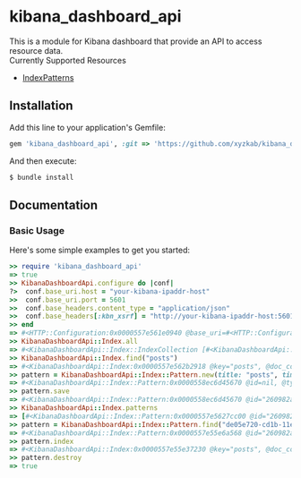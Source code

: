 # kibana_dashboard_api
This is a module for Kibana dashboard that provide an API to access resource data.  
Currently Supported Resources
* [IndexPatterns](https://www.elastic.co/guide/en/kibana/current/index-patterns.html)

## Installation

Add this line to your application's Gemfile:
```ruby
gem 'kibana_dashboard_api', :git => 'https://github.com/xyzkab/kibana_dashboard_api'
```

And then execute:
```bash
$ bundle install
```

## Documentation

### Basic Usage

Here's some simple examples to get you started:

```ruby
>> require 'kibana_dashboard_api'
=> true
>> KibanaDashboardApi.configure do |conf|
?>  conf.base_uri.host = "your-kibana-ipaddr-host"
>>  conf.base_uri.port = 5601
>>  conf.base_headers.content_type = "application/json"
>>  conf.base_headers[:kbn_xsrf] = "http://your-kibana-ipaddr-host:5601/"
>> end
=> #<HTTP::Configuration:0x0000557e561e0940 @base_uri=#<HTTP::Configuration::BaseURI:0x0000557e561e08c8 @host="your-kibana-ipaddr-host", @port=5601, @ssl=false>, @base_headers=#<HTTP::Configuration::BaseHeaders:0x0000557e561e0850 @headers=#<HTTP::Headers {"Content-Type"=>"application/json; charset=UTF-9", "Kbn-Xsrf"=>"http://your-kibana-ipaddr-host:5601/"}>>>
>> KibanaDashboardApi::Index.all
=> #<KibanaDashboardApi::Index::IndexCollection [#<KibanaDashboardApi::Index:0x0000557e56209f48 @key="posts", @doc_count=1>]>
>> KibanaDashboardApi::Index.find("posts")
=> #<KibanaDashboardApi::Index:0x0000557e562b2918 @key="posts", @doc_count=1>
>> pattern = KibanaDashboardApi::Index::Pattern.new(title: "posts", time_field_name: "updated_at", default_index: true)
=> #<KibanaDashboardApi::Index::Pattern:0x0000558ec6d45670 @id=nil, @type=nil, @title="posts", @time_field_name="updated_at", @default_index=true>
>> pattern.save
=> #<KibanaDashboardApi::Index::Pattern:0x0000558ec6d45670 @id="260982a0-cd2d-11e8-94bd-ebd66ce45135", @type="index-pattern", @title="posts*", @time_field_name="updated_at", @default_index=true>
>> KibanaDashboardApi::Index.patterns
=> [#<KibanaDashboardApi::Index::Pattern:0x0000557e5627cc00 @id="260982a0-cd2d-11e8-94bd-ebd66ce45135", @type="index-pattern", @title="posts", @time_field_name="updated_at", @default_index=false>]
>> pattern = KibanaDashboardApi::Index::Pattern.find("de05e720-cd1b-11e8-94bd-ebd66ce45135")
=> #<KibanaDashboardApi::Index::Pattern:0x0000557e55e6a568 @id="260982a0-cd2d-11e8-94bd-ebd66ce45135", @type="index-pattern", @title="posts", @time_field_name="updated_at", @default_index=false>
>> pattern.index
=> #<KibanaDashboardApi::Index:0x0000557e55e37230 @key="posts", @doc_count=1>
>> pattern.destroy
=> true
```
